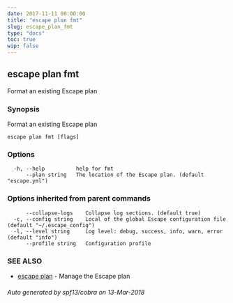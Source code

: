 ```yaml
---
date: 2017-11-11 00:00:00
title: "escape plan fmt"
slug: escape_plan_fmt
type: "docs"
toc: true
wip: false
---
```

## escape plan fmt

Format an existing Escape plan

### Synopsis


Format an existing Escape plan

```
escape plan fmt [flags]
```

### Options

```
  -h, --help          help for fmt
      --plan string   The location of the Escape plan. (default "escape.yml")
```

### Options inherited from parent commands

```
      --collapse-logs    Collapse log sections. (default true)
  -c, --config string    Local of the global Escape configuration file (default "~/.escape_config")
  -l, --level string     Log level: debug, success, info, warn, error (default "info")
      --profile string   Configuration profile
```

### SEE ALSO
* [escape plan](../escape_plan/)	 - Manage the Escape plan

###### Auto generated by spf13/cobra on 13-Mar-2018

